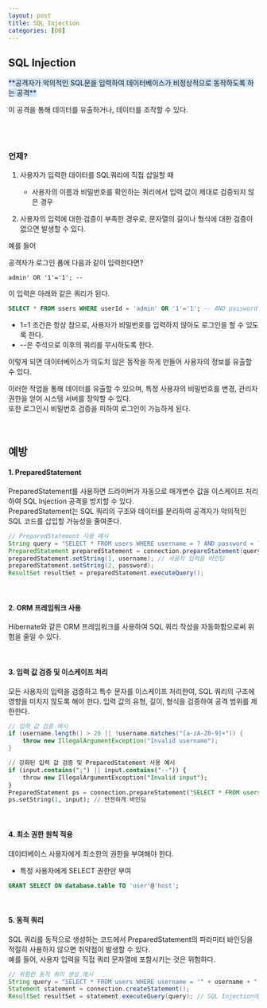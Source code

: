 ```yaml
---
layout: post
title: SQL Injection
categories: [DB]
---
```


## SQL Injection
<span style='background-color:#D0E4FC'>
**공격자가 악의적인 SQL문을 입력하여 데이터베이스가 비정상적으로 동작하도록 하는 공격**
</span>  
  
이 공격을 통해 데이터를 유출하거나, 데이터를 조작할 수 있다.  


<br><br>

### 언제?
1. 사용자가 입력한 데이터를 SQL쿼리에 직접 삽일할 때
    - 사용자의 이름과 비밀번호를 확인하는 쿼리에서 입력 값이 제대로 검증되지 않은 경우

2. 사용자의 입력에 대한 검증이 부족한 경우로, 문자열의 길이나 형식에 대한 검증이 없으면 발생할 수 있다.


예를 들어

공격자가 로그인 폼에 다음과 같이 입력한다면?
```text
admin' OR '1'='1'; --
```

이 입력은 아래와 같은 쿼리가 된다.
```sql
SELECT * FROM users WHERE userId = 'admin' OR '1'='1'; -- AND password = '';
```
- 1=1 조건은 항상 참으로, 사용자가 비밀번호를 입력하지 않아도 로그인을 할 수 있도록 한다.
- --은 주석으로 이후의 쿼리를 무시하도록 한다.
  
이렇게 되면 데이터베이스가 의도치 않은 동작을 하게 만들어 사용자의 정보를 유출할 수 있다.  
      
이러한 작업을 통해 데이터를 유출할 수 있으며, 특정 사용자의 비밀번호를 변경, 관리자 권한을 얻어 시스텡 서버를 장악할 수 있다.  
또한 로그인시 비밀번호 검증을 피하여 로그인이 가능하게 된다.  


<br>


## 예방 

#### 1. PreparedStatement 
PreparedStatement를 사용하면 드라이버가 자동으로 매개변수 값을 이스케이프 처리하여 SQL Injection 공격을 방지할 수 있다.  
PreparedStatement는 SQL 쿼리의 구조와 데이터를 분리하여 공격자가 악의적인 SQL 코드를 삽입할 가능성을 줄여준다.
```java
// PreparedStatement 사용 예시
String query = "SELECT * FROM users WHERE username = ? AND password = ?";
PreparedStatement preparedStatement = connection.prepareStatement(query);
preparedStatement.setString(1, username); // 사용자 입력을 바인딩
preparedStatement.setString(2, password);
ResultSet resultSet = preparedStatement.executeQuery();
```

<br>

#### 2. ORM 프레임워크 사용
Hibernate와 같은 ORM 프레임워크를 사용하여 SQL 쿼리 작성을 자동화함으로써 위험을 줄일 수 있다.  

<br>

#### 3. 입력 값 검증 및 이스케이프 처리
모든 사용자의 입력을 검증하고 특수 문자를 이스케이프 처리한여, SQL 쿼리의 구조에 영향을 미치지 않도록 해야 한다.
입력 값의 유형, 길이, 형식을 검증하여 공격 범위를 제한한다.  
```java
// 입력 값 검증 예시
if (username.length() > 20 || !username.matches("[a-zA-Z0-9]+")) {
    throw new IllegalArgumentException("Invalid username");
}
```  

```sql
// 강화된 입력 값 검증 및 PreparedStatement 사용 예시
if (input.contains(";") || input.contains("--")) {
    throw new IllegalArgumentException("Invalid input");
}
PreparedStatement ps = connection.prepareStatement("SELECT * FROM users WHERE username = ?");
ps.setString(1, input); // 안전하게 바인딩
```



<br>

#### 4. 최소 권한 원칙 적용
데이터베이스 사용자에게 최소한의 권한을 부여해야 한다.
- 특정 사용자에게 SELECT 권한만 부여
```sql
GRANT SELECT ON database.table TO 'user'@'host';
```

<br>


#### 5. 동적 쿼리
SQL 쿼리를 동적으로 생성하는 코드에서 PreparedStatement의 파라미터 바인딩을 적절히 사용하지 않으면 취약점이 발생할 수 있다.  
예를 들어, 사용자 입력을 직접 쿼리 문자열에 포함시키는 것은 위험하다.  
```java
// 위험한 동적 쿼리 생성 예시
String query = "SELECT * FROM users WHERE username = '" + username + "'";
Statement statement = connection.createStatement();
ResultSet resultSet = statement.executeQuery(query); // SQL Injection에 취약
```


